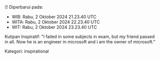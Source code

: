 ⏰ Diperbarui pada:
- WIB: Rabu, 2 Oktober 2024 21.23.40 UTC
- WITA: Rabu, 2 Oktober 2024 22.23.40 UTC
- WIT: Rabu, 2 Oktober 2024 23.23.40 UTC

Kutipan Inspiratif:
"I failed in some subjects in exam, but my friend passed in all. Now he is an engineer in microsoft and i am the owner of microsoft."


Kategori: inspirational

